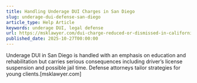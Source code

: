 ```yaml
---
title: Handling Underage DUI Charges in San Diego
slug: underage-dui-defense-san-diego
article_type: Help Article
keywords: underage DUI, legal defense
url: https://msklawyer.com/dui-charge-reduced-or-dismissed-in-california/
published_date: 2025-10-27T00:00:00
---
```


Underage DUI in San Diego is handled with an emphasis on education and rehabilitation but carries serious consequences including driver’s license suspension and possible jail time. Defense attorneys tailor strategies for young clients.[msklawyer.com]